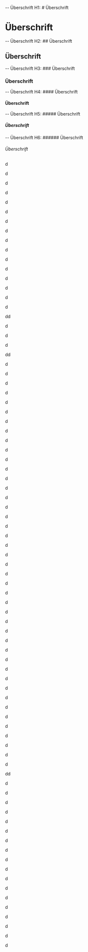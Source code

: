 -- Überschrift H1: \# Überschrift

# Überschrift

-- Überschrift H2: \#\# Überschrift

## Überschrift

-- Überschrift H3: \#\#\# Überschrift

### Überschrift

-- Überschrift H4: \#\#\#\# Überschrift

#### Überschrift

-- Überschrift H5: \#\#\#\#\# Überschrift

##### Überschrift

-- Überschrift H6: \#\#\#\#\#\# Überschrift

###### Überschrift





d

d

d

d

d

d

d

d

d

d

d

d

d

d

d

d

dd

d

d

d

dd

d

d

d

d

d

d

d

d

d

d

d

d

d

d

d

d

d

d

d

d

d

d

d

d

d

d

d

d

d

d

d

d

d

d

d

d

d

d

d

d

d

d

d

dd

d

d

d

d

d

d

d

d



d

d

d

d

d

d

d

d

d

d

